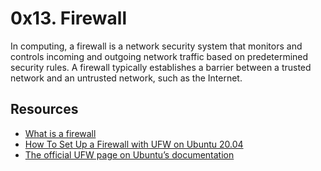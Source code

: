 # 0x13. Firewall

   In computing, a firewall is a network security system that monitors and controls incoming and outgoing network traffic based on predetermined security rules. A firewall typically establishes a barrier between a trusted network and an untrusted network, such as the Internet.

## Resources

* [What is a firewall](https://en.wikipedia.org/wiki/Firewall_%28computing%29#External_links)
* [How To Set Up a Firewall with UFW on Ubuntu 20.04](https://www.digitalocean.com/community/tutorials/how-to-set-up-a-firewall-with-ufw-on-ubuntu-20-04)
* [The official UFW page on Ubuntu’s documentation](https://help.ubuntu.com/community/UFW)
